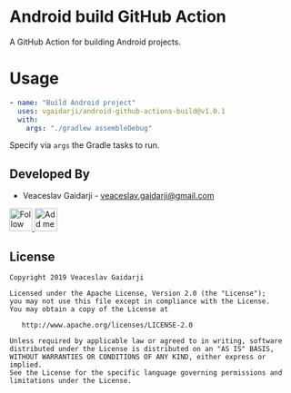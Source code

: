 # Android build GitHub Action

A GitHub Action for building Android projects.

# Usage

```yml
- name: "Build Android project"
  uses: vgaidarji/android-github-actions-build@v1.0.1
  with:
    args: "./gradlew assembleDebug"
```

Specify via `args` the Gradle tasks to run.

Developed By
------------

* Veaceslav Gaidarji - <veaceslav.gaidarji@gmail.com>

<a href="https://twitter.com/v_gaidarji">
  <img alt="Follow me on Twitter" src="http://image.flaticon.com/icons/svg/124/124021.svg" height="40" width="40"/>
</a>
<a href="https://www.linkedin.com/in/veaceslavgaidarji">
  <img alt="Add me to Linkedin" src="http://image.flaticon.com/icons/svg/124/124011.svg" height="40" width="40"/>
</a>

License
-------

    Copyright 2019 Veaceslav Gaidarji

    Licensed under the Apache License, Version 2.0 (the "License");
    you may not use this file except in compliance with the License.
    You may obtain a copy of the License at

       http://www.apache.org/licenses/LICENSE-2.0

    Unless required by applicable law or agreed to in writing, software
    distributed under the License is distributed on an "AS IS" BASIS,
    WITHOUT WARRANTIES OR CONDITIONS OF ANY KIND, either express or implied.
    See the License for the specific language governing permissions and
    limitations under the License.

